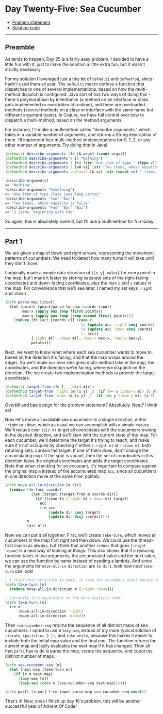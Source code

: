 # Day Twenty-Five: Sea Cucumber

* [Problem statement](https://adventofcode.com/2021/day/25)
* [Solution code](https://github.com/abyala/advent-2021-clojure/blob/master/src/advent_2021_clojure/day25.clj)

---

## Preamble

As tends to happen, Day 25 is a fairly easy problem. I decided to have a little fun with it, just to make the solution
a little extra fun, but it wasn't strictly necessary.

For my solution I leveraged just a tiny bit of `defmulti` and `defmethod`, since I hadn't used them all year. The
`defmulti` macro defines a function that dispatches to one of several implementations, based on how the multi-method
dispatch is configured. Java sort of has two ways of doing this - there's polymorphism by inheritance (a method on an
interface or class gets implemented or overridden at runtime), and there are overloaded methods (several methods on
a class or interface with the same name but different argument types). In Clojure, we have full control over how to
dispatch a multi-method, based on the method arguments.

For instance, I'll make a multimethod called "describe arguments," which takes in a variable number of arguments, and
returns a String description of them. I'll implement four multi-method implementations for 0, 1, 2, or any other number
of arguments. Try doing _that_ in Java!

```clojure
(defmulti describe-arguments (fn [& args] (count args)))
(defmethod describe-arguments 0 [] "Nothing")
(defmethod describe-arguments 1 [v] (str "One item of type " (type v)))
(defmethod describe-arguments 2 [v0 v1] (str "Two items, whose equality is " (= v0 v1)))
(defmethod describe-arguments :default [& vs] (str (count vs) " items, beginning with " (first vs)))

(describe-arguments)
=> "Nothing"
(describe-arguments "Something")
=> "One item of type class java.lang.String"
(describe-arguments "Foo" "Bar")
=> "Two items, whose equality is false"
(describe-arguments "Foo" "Bar" "Baz")
=> "3 items, beginning with Foo"
```

So again, this is absolutely overkill, but I'll use a multimethod for fun today.

---

## Part 1

We are given a map of down and right arrows, representing the movement patterns of cucumbers. We need to detect how
many turns it will take until they don't move.

I originally made a simple data structure of `{[x y] value}` for every point in the map, but I made it faster by
storing separate sets of the right-facing coordinates and down-facing coordinates, plus the max `x` and `y` values in
the map. For convenience that we'll see later, I named my set keys `:right` and :down`.

```clojure
(defn parse-map [input]
  (let [points (point/parse-to-char-coords input)
        max-x (apply max (map ffirst points))
        max-y (apply max (map (comp second first) points))]
    (reduce (fn [acc [coords c]] (case c
                                   \> (update acc :right conj coords)
                                   \v (update acc :down conj coords)
                                   \. acc))
            {:right #{}, :down #{}, :max-x max-x, :max-y max-y}
            points)))
```

Next, we want to know what where each sea cucumber wants to move to, based on the direction it's facing, and that the
map wraps around the edges. So we'll make our over-designed multi-method take in the map, the coordinates, and the
direction we're facing, where we dispatch on the direction. The we create two implementation methods to provide the
target coordinates.

```clojure
(defmulti target-from (fn [_ _ dir] dir))
(defmethod target-from :right [m [x y] _]  (if (>= x (:max-x m)) [0 y] [(inc x) y]))
(defmethod target-from :down [m [x y] _]  (if (>= y (:max-y m)) [x 0] [x (inc y)]))
```

Overkill and bad design for the problem statement? Absolutely. Neat? I think so!

Now let's move all available sea cucumbers in a single direction, either `:right` or `:down`, which as usual we can
accomplish with a simple `reduce`. We'll reduce over `(dir m)` to get all coordinates with the cucumbers moving in the
desired direction, and we'll start with the current state of the map. For each cucumber, we'll determine the target
it's trying to reach, and make sure it's not occupied by checking if either `(:right m)` or `(:down m)`, both
returning sets, contain the target. If one of them does, don't change the accumulating map. If the spot is vacant, then
the set of coordinates in this direction loses the original coordinates and adds the target coordinates. Note that when
checking for an occupant, it's important to compare against the original map `m` instead of the accumulated map `acc`,
since all cucumbers in one direction move at the same time, politely.

```clojure
(defn move-all-in-direction [m dir]
  (reduce (fn [acc coords]
            (let [target (target-from m coords dir)]
              (if ((some-fn (:right m) (:down m)) target)
                acc
                (-> acc
                    (update dir conj target)
                    (update dir disj coords)))))
          m
          (dir m)))
```

Now we can put it all together.  First, we'll create `take-turn`, which moves all cucumbers in the map first right and
then down. We could use the thread-first macro as always, but I think that another `reduce` that goes `[:right :down]`
is a neat way of looking at things. This also shows that if a reducing function takes in two arguments, the
accumulated value and the next value, we can use the function by name instead of needing a lambda. And since the
arguments for `move-all-in-direction` are `[m dir]`, look how neat `take-turn` can look!

```clojure
; I think this structure is neat, in case the cucumbers start moving in stranger patterns in the future.
(defn take-turn [m]
  (reduce move-all-in-direction m [:right :down]))

; Currently it's equivalent to the more explicit code:
(defn take-turn [m]
  (-> m
      (move-all-in-direction :right)
      (move-all-in-direction :down)))
```

Then `sea-cucumber-seq` returns the sequence of all distinct maps of sea cucumbers. I opted to use a `lazy-seq` instead
of my more typical solution of `iterate`, `(partition 2 1)`, and `take-while`, because this makes it easier to include
both the initial map value and the final one. The function returns the current map and lazily evaluates the next map
if it has changed. Then all that `part1` has to do is parse the map, create the sequence, and count the distinct number
of maps.

```clojure
(defn sea-cucumber-seq [m]
  (let [next-map (take-turn m)]
    (if (= m next-map)
      (lazy-seq [m])
      (lazy-seq (cons m (sea-cucumber-seq next-map))))))

(defn part1 [input] (->> input parse-map sea-cucumber-seq count))
```

That's it! Now, once I finish up day 19's problem, this will be another successful year of Advent Of Code!